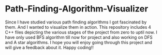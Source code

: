 # Path-Finding-Algorithm-Visualizer
Since I have studied various path finding algorithms I got fascinated by them. And I wanted to visualize them in action.  This repository includes 4 C++ files depicting the various stages of the project from zero to uptil now. I have only used BFS algorithm till now for project and also working on DFS and A star algorithms.  I hope you will enjoy going through this project and will give a feedback about it.  Happy coding!!
